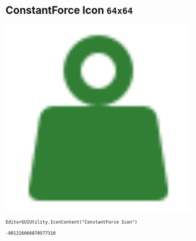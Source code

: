 # ConstantForce Icon `64x64`
<img src="/img/ConstantForce%20Icon.png" width=512 height=512>

``` CSharp
EditorGUIUtility.IconContent("ConstantForce Icon")
```
```
-801216066870577310
```
